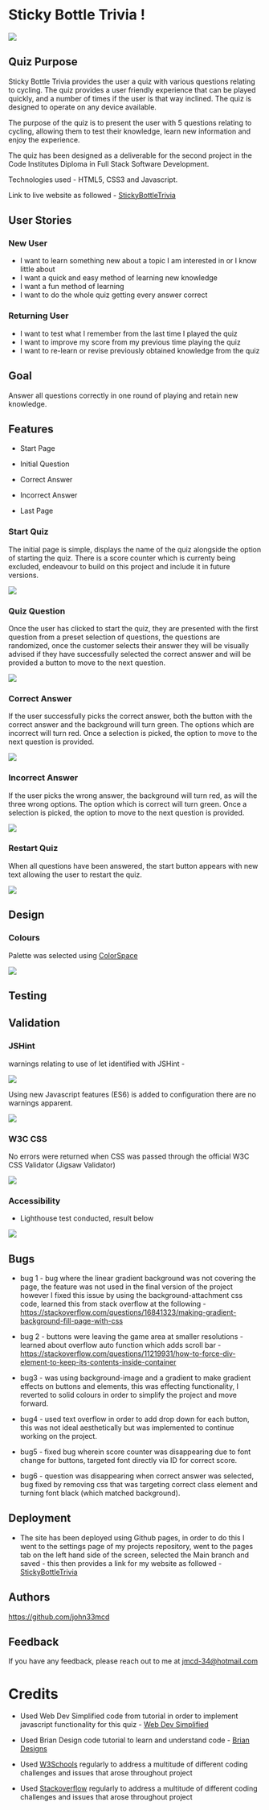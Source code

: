 
# Sticky Bottle Trivia !


<img src="assets/images/responsiveImage.jpg">

## Quiz Purpose

Sticky Bottle Trivia provides the user a quiz with various questions relating to cycling. The quiz provides
a user friendly experience that can be played quickly, and a number of times if the user is that
way inclined. The quiz is designed to operate on any device available.

The purpose of the quiz is to present the user with 5 questions relating to cycling, allowing them
to test their knowledge, learn new information and enjoy the experience.

The quiz has been designed as a deliverable for the second project in the Code Institutes Diploma
in Full Stack Software Development.

Technologies used - HTML5, CSS3 and Javascript.

Link to live website as followed - [StickyBottleTrivia](https://john33mcd.github.io/projectTwo/ "link to Sticky bottle Trivia")

## User Stories

### New User

- I want to learn something new about a topic I am interested in or I know little about
- I want a quick and easy method of learning new knowledge
- I want a fun method of learning
- I want to do the whole quiz getting every answer correct

### Returning User

- I want to test what I remember from the last time I played the quiz
- I want to improve my score from my previous time playing the quiz
- I want to re-learn or revise previously obtained knowledge from the quiz


## Goal

Answer all questions correctly in one round of playing and retain new knowledge.

## Features

- Start Page

- Initial Question

- Correct Answer

- Incorrect Answer

- Last Page

### Start Quiz


The initial page is simple, displays the name of the quiz alongside the option of starting the quiz. There is a score counter
which is currenty being excluded, endeavour to build on this project and include it in future versions.

<img src="assets/images/startQuiz.jpg">


### Quiz Question


Once the user has clicked to start the quiz, they are presented with the first question from a preset selection of questions,
the questions are randomized, once the customer selects their answer they will be visually advised if they have successfully
selected the correct answer and will be provided a button to move to the next question.


<img src="assets/images/initialLanding.jpg">


### Correct Answer


If the user successfully picks the correct answer, both the button with the correct answer and the background will turn green. The options which are
incorrect will turn red. Once a selection is picked, the option to move to the next question is provided.


<img src="assets/images/correctAnswer.jpg">


### Incorrect Answer

If the user picks the wrong answer, the background will turn red, as will the three wrong options. The option which is
correct will turn green. Once a selection is picked, the option to move to the next question is provided.

<img src="assets/images/wrongAnswer.jpg">

### Restart Quiz

When all questions have been answered, the start button appears with new text allowing the user to restart the quiz.

<img src="assets/images/lastPage.jpg">

## Design


### Colours

Palette was selected using [ColorSpace](https://mycolor.space/?hex=%23EBFF00&sub=1 "ColorSpace website")

<img src="assets/images/palette.jpg">




## Testing

## Validation

### JSHint

warnings relating to use of let identified with JSHint -

<img src="assets/images/jsHint.jpg">

 Using new Javascript features (ES6) is added to configuration there are no warnings apparent.

 <img src="assets/images/jsHint2.jpg">

 ### W3C CSS 

 No errors were returned when CSS was passed through the official W3C CSS Validator (Jigsaw Validator)

 <img src="assets/images/cssVal.jpg">

### Accessibility

- Lighthouse test conducted, result below

<img src="assets/images/lighthouse.jpg">

## Bugs

- bug 1 - bug where the linear gradient background was not covering the page, the feature was not used in the 
final version of the project however I fixed this issue by using the background-attachment
css code, learned this from stack overflow at the following - https://stackoverflow.com/questions/16841323/making-gradient-background-fill-page-with-css 

- bug 2 - buttons were leaving the game area at smaller resolutions - learned about overflow auto function which adds
scroll bar - https://stackoverflow.com/questions/11219931/how-to-force-div-element-to-keep-its-contents-inside-container

- bug3 - was using background-image and a gradient to make gradient effects on buttons and elements, this was effecting functionality, I reverted to solid colours in order to simplify the project and move forward.

- bug4 - used text overflow in order to add drop down for each button, this was not ideal aesthetically but was implemented to continue working on the project.

- bug5 - fixed bug wherein score counter was disappearing due to font change for buttons, targeted font directly via ID for correct score.

- bug6 - question was disappearing when correct answer was selected, bug fixed by removing css that was targeting correct class element and turning
font black (which matched background).

## Deployment

- The site has been deployed using Github pages, in order to do this I went to the settings page of my projects repository, went to the pages tab on the left hand side of the screen, selected the Main branch and saved - this then provides a link for my website as followed - [StickyBottleTrivia](https://john33mcd.github.io/projectTwo/ "link to Sticky bottle Trivia")

## Authors

https://github.com/john33mcd

## Feedback

If you have any feedback, please reach out to me at jmcd-34@hotmail.com

# Credits

- Used Web Dev Simplified code from tutorial in order to implement javascript functionality for this quiz - [Web Dev Simplified](https://www.youtube.com/watch?v=riDzcEQbX6k "Web Dev simplified link for quiz tutorial")

- Used Brian Design code tutorial to learn and understand code - [Brian Designs](https://www.youtube.com/watch?v=f4fB9Xg2JEY&t=2921s "Brian Design tutorial video for quiz")

- Used [W3Schools](https://www.w3schools.com/ "W3Schools") regularly to address a multitude of different coding challenges and issues that arose throughout project

- Used [Stackoverflow](https://www.stackoverflow.com/ "W3Schools") regularly to address a multitude of different coding challenges and issues that arose throughout project
